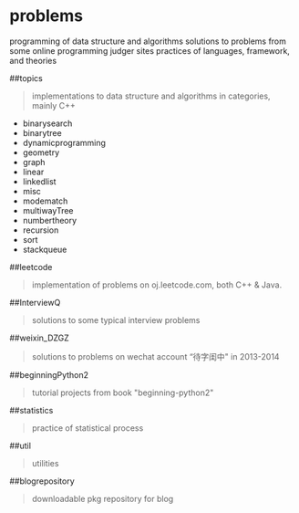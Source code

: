 problems
========

programming of data structure and algorithms
solutions to problems from some online programming judger sites
practices of languages, framework, and theories

##topics
 > implementations to data structure and algorithms in categories, mainly C++
 
 - binarysearch
 - binarytree
 - dynamicprogramming
 - geometry
 - graph
 - linear
 - linkedlist
 - misc
 - modematch
 - multiwayTree
 - numbertheory
 - recursion
 - sort
 - stackqueue
 
##leetcode
 > implementation of problems on oj.leetcode.com, both C++ & Java.

##InterviewQ
 > solutions to some typical interview problems
 
##weixin_DZGZ
 > solutions to problems on wechat account “待字闺中" in 2013-2014

##beginningPython2
 > tutorial projects from book "beginning-python2"

##statistics
 > practice of statistical process

##util
 > utilities 
 
##blogrepository
 > downloadable pkg repository for blog
